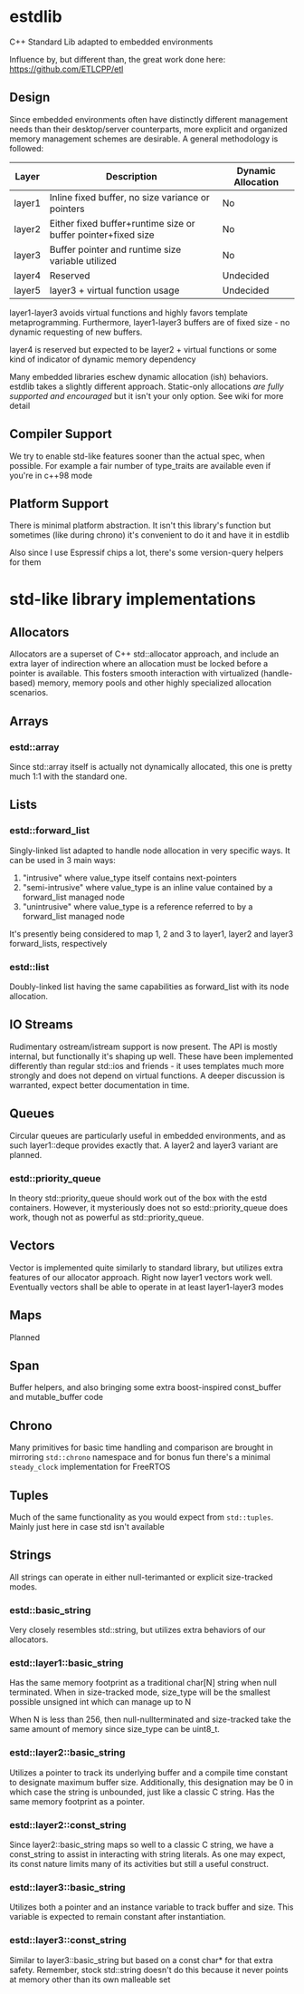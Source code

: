 # estdlib
C++ Standard Lib adapted to embedded environments

Influence by, but different than, the great work done here: https://github.com/ETLCPP/etl

## Design

Since embedded environments often have distinctly different management needs
than their desktop/server counterparts, more explicit and organized memory
management schemes are desirable.  A general methodology is followed:

| Layer   |   Description   | Dynamic Allocation
| -----   |   ------------- | -
| layer1  | Inline fixed buffer, no size variance or pointers | No
| layer2  | Either fixed buffer+runtime size or buffer pointer+fixed size | No
| layer3  | Buffer pointer and runtime size variable utilized | No
| layer4  | Reserved | Undecided
| layer5  | layer3 + virtual function usage | Undecided

layer1-layer3 avoids virtual functions and highly favors template metaprogramming.
Furthermore, layer1-layer3 buffers are of fixed size - no dynamic requesting of
new buffers.

layer4 is reserved but expected to be layer2 + virtual functions or some kind of
indicator of dynamic memory dependency

Many embedded libraries eschew dynamic allocation (ish) behaviors. estdlib takes a slightly different approach.  Static-only allocations *are fully supported and encouraged* but it isn't your only option.  See wiki for more detail

## Compiler Support

We try to enable std-like features sooner than the actual spec, when possible.
For example a fair number of type_traits are available even if you're in c++98 mode

## Platform Support

There is minimal platform abstraction.  It isn't this library's function but
sometimes (like during chrono) it's convenient to do it and have it in estdlib

Also since I use Espressif chips a lot, there's some version-query helpers for
them

# std-like library implementations

## Allocators

Allocators are a superset of C++ std::allocator approach, and include an extra
layer of indirection where an allocation must be locked before a pointer is
available.  This fosters smooth interaction with virtualized (handle-based)
memory, memory pools and other highly specialized allocation scenarios.

## Arrays

### estd::array

Since std::array itself is actually not dynamically allocated, this one is pretty much 1:1 with the standard one.

## Lists

### estd::forward_list

Singly-linked list adapted to handle node allocation in very specific ways.  It can be used in 3 main ways:

1.  "intrusive" where value_type itself contains next-pointers
2.  "semi-intrusive" where value_type is an inline value contained by a forward_list managed node
3.  "unintrusive" where value_type is a reference referred to by a forward_list managed node

It's presently being considered to map 1, 2 and 3 to layer1, layer2 and layer3 forward_lists, respectively

### estd::list

Doubly-linked list having the same capabilities as forward_list with its node allocation.

## IO Streams

Rudimentary ostream/istream support is now present.  The API is mostly internal,
but functionally it's shaping up well.  These have been implemented differently
than regular std::ios and friends - it uses templates much more strongly and
does not depend on virtual functions.  A deeper discussion is warranted, expect
better documentation in time.

## Queues

Circular queues are particularly useful in embedded environments, and as such layer1::deque provides exactly that.  A layer2 and layer3 variant are planned.

### estd::priority_queue

In theory std::priority_queue should work out of the box with the estd containers.
However, it mysteriously does not so estd::priority_queue does work, though not
as powerful as std::priority_queue.

## Vectors

Vector is implemented quite similarly to standard library, but utilizes extra features of our allocator approach.  Right now layer1 vectors work well.  Eventually vectors shall be able to operate in at least layer1-layer3 modes

## Maps

Planned

## Span

Buffer helpers, and also bringing some extra boost-inspired const_buffer and
mutable_buffer code

## Chrono

Many primitives for basic time handling and comparison are brought in mirroring `std::chrono` namespace and for bonus fun there's a minimal `steady_clock` implementation for FreeRTOS

## Tuples

Much of the same functionality as you would expect from `std::tuples`.  Mainly
just here in case std isn't available

## Strings

All strings can operate in either null-terimanted or explicit size-tracked modes.  

### estd::basic_string

Very closely resembles std::string, but utilizes extra behaviors of our allocators.

### estd::layer1::basic_string

Has the same memory footprint as a traditional char[N] string when null terminated.
When in size-tracked mode, size_type will be the smallest possible unsigned int which
can manage up to N

When N is less than 256, then null-nullterminated and size-tracked
take the same amount of memory since size_type can be uint8_t.

### estd::layer2::basic_string

Utilizes a pointer to track its underlying buffer and a compile time constant
to designate maximum buffer size.  Additionally, this designation may be 0
in which case the string is unbounded, just like a classic C string.  Has
the same memory footprint as a pointer.

### estd::layer2::const_string

Since layer2::basic_string maps so well to a classic C string, we have a const_string
to assist in interacting with string literals.  As one may expect, its const nature
limits many of its activities but still a useful construct.

### estd::layer3::basic_string

Utilizes both a pointer and an instance variable to track buffer and size.
This variable is expected to remain constant after instantiation.

### estd::layer3::const_string

Similar to layer3::basic_string but based on a const char* for that extra
safety.  Remember, stock std::string doesn't do this because it never points
at memory other than its own malleable set